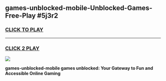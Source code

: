 
## games-unblocked-mobile-Unblocked-Games-Free-Play #5j3r2
<h3>
<a href="https://us.freeplayer.one?title=games-unblocked-mobile&ref=9M">CLICK TO PLAY</a></h3>
<hr>

<h3>
<a href="https://us.freeplayer.one?title=games-unblocked-mobile&ref=9M">CLICK 2 PLAY</a>
  
</h3>

<a href="https://us.freeplayer.one?title=games-unblocked-mobile&ref=9M"><img src="https://clearcache.store/games.png"></a>


**games-unblocked-mobile games unblocked: Your Gateway to Fun and Accessible Online Gaming**
